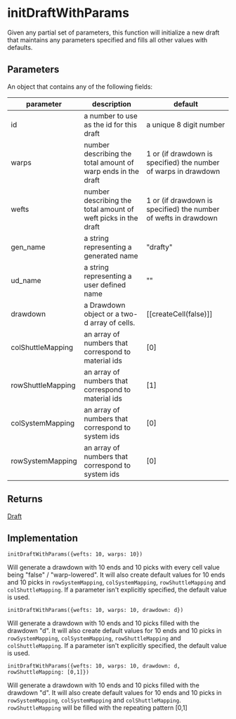 # initDraftWithParams
Given any partial set of parameters, this function will initialize a new draft that maintains any parameters specified and fills all other values with defaults.  




## Parameters
An object that contains any of the following fields: 

| parameter      | description | default |
| ----------- | ----------- |----------|
| id | a number to use as the id for this draft | a unique 8 digit number
| warps | number describing the total amount of warp ends in the draft  | 1 or (if drawdown is specified) the number of warps in drawdown
| wefts      | number describing the total amount of weft picks in the draft       | 1 or (if drawdown is specified) the number of wefts in drawdown
| gen_name   | a string representing a generated name        | "drafty"
| ud_name | a string representing a user defined name | ""
| drawdown | a Drawdown object or a two-d array of cells.  | [[createCell(false)]]
| colShuttleMapping | an array of numbers that correspond to material ids  | [0]
| rowShuttleMapping | an array of numbers that correspond to material ids  | [1]
| colSystemMapping | an array of numbers that correspond to system ids  | [0]
| rowSystemMapping | an array of numbers that correspond to system ids  | [0]


## Returns
[Draft](draft)



## Implementation



```
initDraftWithParams({wefts: 10, warps: 10})
```
Will generate a drawdown with 10 ends and 10 picks with every cell value being "false" / "warp-lowered". It will also create default values for 10 ends and 10 picks in `rowSystemMapping`, `colSystemMapping`, `rowShuttleMapping` and `colShuttleMapping`. If a parameter isn't explicitly specified, the default value is used. 


```
initDraftWithParams({wefts: 10, warps: 10, drawdown: d})
```
Will generate a drawdown with 10 ends and 10 picks filled with the drawdown "d". It will also create default values for 10 ends and 10 picks in `rowSystemMapping`, `colSystemMapping`, `rowShuttleMapping` and `colShuttleMapping`. If a parameter isn't explicitly specified, the default value is used. 


```
initDraftWithParams({wefts: 10, warps: 10, drawdown: d, rowShuttleMapping: [0,1]})
```
Will generate a drawdown with 10 ends and 10 picks filled with the drawdown "d". It will also create default values for 10 ends and 10 picks in `rowSystemMapping`, `colSystemMapping` and `colShuttleMapping`. `rowShuttleMapping` will be filled with the repeating pattern [0,1]





